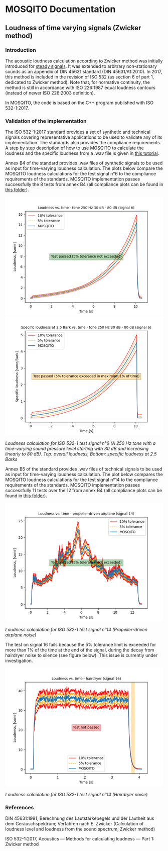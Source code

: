 # MOSQITO Documentation
## Loudness of time varying signals (Zwicker method)

### Introduction
The acoustic loudness calculation according to Zwicker method was initially introduced for [steady signals](./loudness-stationary.md). It was extended to arbitrary non-stationary sounds as an appendix of DIN 45631 standard (DIN 45631/A1:2010). In 2017, this method is included in the revision of ISO 532 (as section 6 of part 1, dedicated to Zwicker method). Note that, for normative continuity, the method is still in accordance with ISO 226:1987 equal loudness contours (instead of newer ISO 226:2003 definition).

In MOSQITO, the code is based on the C++ program published with ISO 532-1:2017.

### Validation of the implementation
The ISO 532-1:2017 standard provides a set of synthetic and technical signals covering representative applications to be used to validate any of its implementation. The standards also provides the compliance requirements. A step by step description of how to use MOSQITO to calculate the loudness and the specific loudness from a .wav file is given in [this tutorial](../tutorials/tuto_loudness.ipynb).

Annex B4 of the standard provides .wav files of synthetic signals to be used as input for time-varying loudness calculation. The plots below compare the MOSQITO loudness calculations for the test signal n°6 to the compliance requirements of the standards. MOSQITO implementation passes successfully the 8 tests from annex B4 (all compliance plots can be found in [this folder](../tests/loudness/output)). 

![](../validations/loudness_zwicker/output/validation_loudness_zwicker_time_Test_signal_6_(tone_250_Hz_30_dB_-_80_dB)_Loudness.png)
![](../validations/loudness_zwicker/output/validation_loudness_zwicker_time_Test_signal_6_(tone_250_Hz_30_dB_-_80_dB)_Specific.png)

*Loudness calculation for ISO 532-1 test signal n°6 (A 250 Hz tone with a time-varying sound pressure level starting with 30 dB and increasing linearly to 80 dB). Top: overall loudness, Bottom: specific loudness at 2.5 Barks*

Annex B5 of the standard provides .wav files of technical signals to be used as input for time-varying loudness calculation. The plot below compares the MOSQITO loudness calculations for the test signal n°14 to the compliance requirements of the standards. MOSQITO implementation passes successfully 11 tests over the 12 from annex B4 (all compliance plots can be found in [this folder](../tests/loudness/output)). 

![](../validations/loudness_zwicker/output/validation_loudness_zwicker_time_Test_signal_14_(propeller-driven_airplane)_Loudness.png)

*Loudness calculation for ISO 532-1 test signal n°14 (Propeller-driven airplane noise)*

The test on signal 16 fails because the 5% tolerance limit is exceeded for more than 1% of the time at the end of the signal, during the decay from hairdryer noise to silence (see figure below). This issue is currently under investigation.

![](../validations/loudness_zwicker/output/FAILED_validation_loudness_zwicker_time_Test_signal_16_(hairdryer)_Loudness.png)

*Loudness calculation for ISO 532-1 test signal n°14 (Hairdryer noise)*

### References
DIN 45631:1991, Berechnung des Lautstärkepegels und der Lautheit aus dem Geräuschspektrum; Verfahren nach E. Zwicker (Calculation of loudness level and loudness from the sound spectrum; Zwicker method)

ISO 532-1:2017, Acoustics — Methods for calculating
loudness — Part 1: Zwicker method
